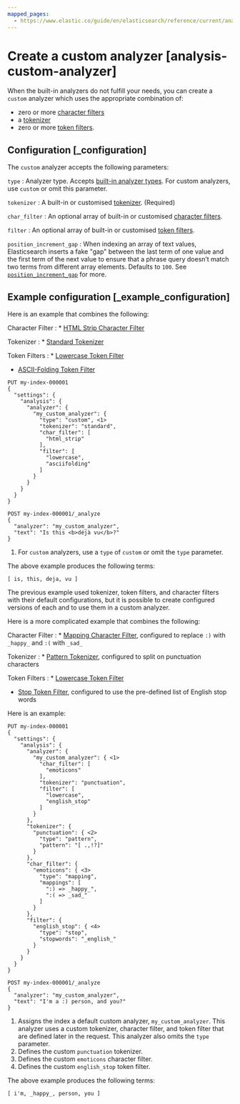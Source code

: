```yaml
---
mapped_pages:
  - https://www.elastic.co/guide/en/elasticsearch/reference/current/analysis-custom-analyzer.html
---
```


# Create a custom analyzer [analysis-custom-analyzer]

When the built-in analyzers do not fulfill your needs, you can create a `custom` analyzer which uses the appropriate combination of:

* zero or more [character filters](asciidocalypse://docs/elasticsearch/docs/reference/data-analysis/text-analysis/character-filter-reference.md)
* a [tokenizer](asciidocalypse://docs/elasticsearch/docs/reference/data-analysis/text-analysis/tokenizer-reference.md)
* zero or more [token filters](asciidocalypse://docs/elasticsearch/docs/reference/data-analysis/text-analysis/token-filter-reference.md).


## Configuration [_configuration] 

The `custom` analyzer accepts the following parameters:

`type`
:   Analyzer type. Accepts [built-in analyzer types](asciidocalypse://docs/elasticsearch/docs/reference/data-analysis/text-analysis/analyzer-reference.md). For custom analyzers, use `custom` or omit this parameter.

`tokenizer`
:   A built-in or customised [tokenizer](https://www.elastic.co/guide/en/elasticsearch/reference/current/analysis-tokenizers.html). (Required)

`char_filter`
:   An optional array of built-in or customised [character filters](https://www.elastic.co/guide/en/elasticsearch/reference/current/analysis-charfilters.html).

`filter`
:   An optional array of built-in or customised [token filters](https://www.elastic.co/guide/en/elasticsearch/reference/current/analysis-tokenfilters.html).

`position_increment_gap`
:   When indexing an array of text values, Elasticsearch inserts a fake "gap" between the last term of one value and the first term of the next value to ensure that a phrase query doesn’t match two terms from different array elements. Defaults to `100`. See [`position_increment_gap`](asciidocalypse://docs/elasticsearch/docs/reference/elasticsearch/mapping-reference/position-increment-gap.md) for more.


## Example configuration [_example_configuration] 

Here is an example that combines the following:

Character Filter
:   * [HTML Strip Character Filter](asciidocalypse://docs/elasticsearch/docs/reference/data-analysis/text-analysis/analysis-htmlstrip-charfilter.md)


Tokenizer
:   * [Standard Tokenizer](asciidocalypse://docs/elasticsearch/docs/reference/data-analysis/text-analysis/analysis-standard-tokenizer.md)


Token Filters
:   * [Lowercase Token Filter](asciidocalypse://docs/elasticsearch/docs/reference/data-analysis/text-analysis/analysis-lowercase-tokenfilter.md)
* [ASCII-Folding Token Filter](asciidocalypse://docs/elasticsearch/docs/reference/data-analysis/text-analysis/analysis-asciifolding-tokenfilter.md)


```console
PUT my-index-000001
{
  "settings": {
    "analysis": {
      "analyzer": {
        "my_custom_analyzer": {
          "type": "custom", <1>
          "tokenizer": "standard",
          "char_filter": [
            "html_strip"
          ],
          "filter": [
            "lowercase",
            "asciifolding"
          ]
        }
      }
    }
  }
}

POST my-index-000001/_analyze
{
  "analyzer": "my_custom_analyzer",
  "text": "Is this <b>déjà vu</b>?"
}
```

1. For `custom` analyzers, use a `type` of `custom` or omit the `type` parameter.


The above example produces the following terms:

```text
[ is, this, deja, vu ]
```

The previous example used tokenizer, token filters, and character filters with their default configurations, but it is possible to create configured versions of each and to use them in a custom analyzer.

Here is a more complicated example that combines the following:

Character Filter
:   * [Mapping Character Filter](asciidocalypse://docs/elasticsearch/docs/reference/data-analysis/text-analysis/analysis-mapping-charfilter.md), configured to replace `:)` with `_happy_` and `:(` with `_sad_`


Tokenizer
:   * [Pattern Tokenizer](asciidocalypse://docs/elasticsearch/docs/reference/data-analysis/text-analysis/analysis-pattern-tokenizer.md), configured to split on punctuation characters


Token Filters
:   * [Lowercase Token Filter](https://www.elastic.co/guide/en/elasticsearch/reference/current/analysis-lowercase-tokenfilter.html)
* [Stop Token Filter](asciidocalypse://docs/elasticsearch/docs/reference/data-analysis/text-analysis/analysis-stop-tokenfilter.md), configured to use the pre-defined list of English stop words


Here is an example:

```console
PUT my-index-000001
{
  "settings": {
    "analysis": {
      "analyzer": {
        "my_custom_analyzer": { <1>
          "char_filter": [
            "emoticons"
          ],
          "tokenizer": "punctuation",
          "filter": [
            "lowercase",
            "english_stop"
          ]
        }
      },
      "tokenizer": {
        "punctuation": { <2>
          "type": "pattern",
          "pattern": "[ .,!?]"
        }
      },
      "char_filter": {
        "emoticons": { <3>
          "type": "mapping",
          "mappings": [
            ":) => _happy_",
            ":( => _sad_"
          ]
        }
      },
      "filter": {
        "english_stop": { <4>
          "type": "stop",
          "stopwords": "_english_"
        }
      }
    }
  }
}

POST my-index-000001/_analyze
{
  "analyzer": "my_custom_analyzer",
  "text": "I'm a :) person, and you?"
}
```

1. Assigns the index a default custom analyzer, `my_custom_analyzer`. This analyzer uses a custom tokenizer, character filter, and token filter that are defined later in the request. This analyzer also omits the `type` parameter.
2. Defines the custom `punctuation` tokenizer.
3. Defines the custom `emoticons` character filter.
4. Defines the custom `english_stop` token filter.


The above example produces the following terms:

```text
[ i'm, _happy_, person, you ]
```


